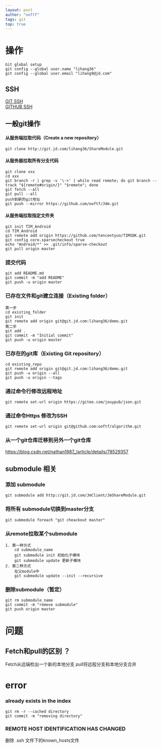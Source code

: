 ```yaml
---
layout: post
author: "ooftf"
tags: git
top: true
---
```


# 操作
```
Git global setup
git config --global user.name "lihang36"
git config --global user.email "lihang9@jd.com"
```
## SSH
[GIT SSH](https://git-scm.com/book/zh/v2/%E6%9C%8D%E5%8A%A1%E5%99%A8%E4%B8%8A%E7%9A%84-Git-%E7%94%9F%E6%88%90-SSH-%E5%85%AC%E9%92%A5)  
[GITHUB SSH](https://help.github.com/en/articles/connecting-to-github-with-ssh)
## 一般git操作
#### 从服务端拉取代码（Create a new repository）
```
git clone http://git.jd.com/lihang36/ShareModule.git
```

#### 从服务器拉取所有分支代码
```git
git clone xxx
cd xxx
git branch -r | grep -v '\->' | while read remote; do git branch --track "${remote#origin/}" "$remote"; done
git fetch --all
git pull --all
push到新的git地址
git push --mirror https://github.com/ooftf/Jdm.git
```

#### 从服务端拉取指定文件夹
```
git init TIM_Android
cd TIM_Android
git remote add origin https://github.com/tencentyun/TIMSDK.git
git config core.sparsecheckout true
echo "Android/*" >> .git/info/sparse-checkout
git pull origin master
```

### 提交代码
```
git add README.md
git commit -m "add README"
git push -u origin master
```


### 已存在文件和git建立连接（Existing folder）
```
第一步  
cd existing_folder
git init
git remote add origin git@git.jd.com:lihang36/demo.git
第二步  
git add .
git commit -m "Initial commit"
git push -u origin master
```

### 已存在的git库（Existing Git repository）
```
cd existing_repo
git remote add origin git@git.jd.com:lihang36/demo.git
git push -u origin --all
git push -u origin --tags
```

### 通过命令行修改远程地址
```
git remote set-url origin https://gitee.com/jouypub/json.git
```

### 通过命令Https 修改为SSH
```
git remote set-url origin git@github.com:ooftf/algorithm.git
```

### 从一个git仓库迁移到另外一个git仓库
https://blog.csdn.net/nathan1987_/article/details/78529357
## submodule 相关
### 添加 submodule
```
git submodule add http://git.jd.com/JmClient/JmShareModule.git
```

### 将所有 submodule切换到master分支
```
git submodule foreach "git cheackout master"
```

### 从remote拉取某个submodule
```
1. 第一种方式
    cd submodule_name
    git submodule init 初始化子模块
    git submodule update 更新子模块
2. 第二种方式
    在父module中
    git submodule update --init --recursive
```

### 删除submodule（暂定）
```
git rm submodule_name
git commit -m "remove submodule"
git push origin master
```
# 问题
## Fetch和pull的区别 ？
Fetch从远端检出一个新的本地分支
pull将远程分支和本地分支合并
# error
### already exists in the index
```
git rm -r --cached directory
git commit -m "removing directory"
```
### REMOTE HOST IDENTIFICATION HAS CHANGED
删除 .ssh 文件下的known_hosts文件
